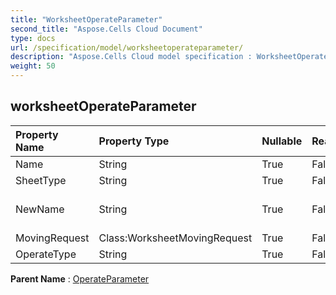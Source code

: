 ```yaml
---
title: "WorksheetOperateParameter"
second_title: "Aspose.Cells Cloud Document"
type: docs
url: /specification/model/worksheetoperateparameter/
description: "Aspose.Cells Cloud model specification : WorksheetOperateParameter. Effortlessly handle Excel and other spreadsheet documents with features like opening, generating, editing, splitting, merging, comparing, and converting."
weight: 50
---
```


## **worksheetOperateParameter**

 

| Property Name | Property Type | Nullable |  ReadOnly | DefaultValue | Description | 
| :- | :- | :- |:- |  :- | :- |
| Name | String | True |  False |  |  |  
| SheetType | String | True |  False |  |  |  
| NewName | String | True |  False |  | rename worksheet name |  
| MovingRequest | Class:WorksheetMovingRequest | True |  False |  |  |  
| OperateType | String | True |  False |  |  |  

**Parent Name** : [OperateParameter](operateparameter)

